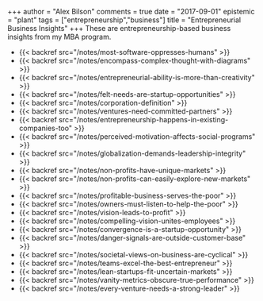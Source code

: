 +++
author = "Alex Bilson"
comments = true
date = "2017-09-01"
epistemic = "plant"
tags = ["entrepreneurship","business"]
title = "Entrepreneurial Business Insights"
+++
These are entrepreneurship-based business insights from my MBA program.

- {{< backref src="/notes/most-software-oppresses-humans" >}}
- {{< backref src="/notes/encompass-complex-thought-with-diagrams" >}}
- {{< backref src="/notes/entrepreneurial-ability-is-more-than-creativity" >}}
- {{< backref src="/notes/felt-needs-are-startup-opportunities" >}}
- {{< backref src="/notes/corporation-definition" >}}
- {{< backref src="/notes/ventures-need-committed-partners" >}}
- {{< backref src="/notes/entrepreneurship-happens-in-existing-companies-too" >}}
- {{< backref src="/notes/perceived-motivation-affects-social-programs" >}}
- {{< backref src="/notes/globalization-demands-leadership-integrity" >}}
- {{< backref src="/notes/non-profits-have-unique-markets" >}}
- {{< backref src="/notes/non-profits-can-easily-explore-new-markets" >}}
- {{< backref src="/notes/profitable-business-serves-the-poor" >}}
- {{< backref src="/notes/owners-must-listen-to-help-the-poor" >}}
- {{< backref src="/notes/vision-leads-to-profit" >}}
- {{< backref src="/notes/compelling-vision-unites-employees" >}}
- {{< backref src="/notes/convergence-is-a-startup-opportunity" >}}
- {{< backref src="/notes/danger-signals-are-outside-customer-base" >}}
- {{< backref src="/notes/societal-views-on-business-are-cyclical" >}}
- {{< backref src="/notes/teams-excel-the-best-entrepreneur" >}}
- {{< backref src="/notes/lean-startups-fit-uncertain-markets" >}}
- {{< backref src="/notes/vanity-metrics-obscure-true-performance" >}}
- {{< backref src="/notes/every-venture-needs-a-strong-leader" >}}
